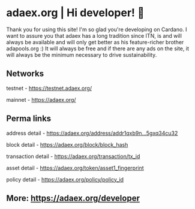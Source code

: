 # adaex.org | Hi developer! 🙌 

Thank you for using this site! I'm so glad you're developing on Cardano. I want to assure you that adaex has a long tradition since ITN, is and will always be available and will only get better as his feature-richer brother adapools.org :) It will always be free and if there are any ads on the site, it will always be the minimum necessary to drive sustainability.


## Networks

testnet - https://testnet.adaex.org/

mainnet - https://adaex.org/

## Perma links

address detail - https://adaex.org/address/addr1qxb9n...5gxq34cu32

block detail - https://adaex.org/block/block_hash

transaction detail - https://adaex.org/transaction/tx_id

asset detail - https://adaex.org/token/asset1_fingerprint

policy detail - https://adaex.org/policy/policy_id

## More: https://adaex.org/developer

